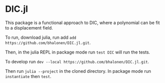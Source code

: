 # DIC.jl

This package is a functional approach to DIC, where a polynomial can be fit to a displacement field.

To run, download julia, run add `add https://github.com/bhalonen/DIC.jl.git`.

Then, in the julia REPL in package mode run `test DIC` will run the tests.

To develop run `dev --local https://github.com/bhalonen/DIC.jl.git`.

Then run `julia --project` in the cloned directory. In package mode run `instantiate` then `test`.
